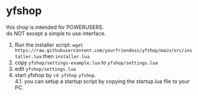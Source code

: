 # yfshop
this shop is intended for POWERUSERS.  
do NOT except a simple to use interface.
1. Run the installer script: `wget https://raw.githubusercontent.com/yourfriendoss/yfshop/main/src/installer.lua` then `installer.lua`
2. copy `yfshop/settings-example.lua` to `yfshop/settings.lua`
3. edit `yfshop/settings.lua`
4. start yfshop by `cd yfshop` `yfshop`.  
4.1. you can setup a startup script by copying the startup.lua file to your PC.